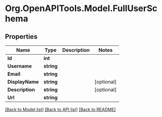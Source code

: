 # Org.OpenAPITools.Model.FullUserSchema

## Properties

Name | Type | Description | Notes
------------ | ------------- | ------------- | -------------
**Id** | **int** |  | 
**Username** | **string** |  | 
**Email** | **string** |  | 
**DisplayName** | **string** |  | [optional] 
**Description** | **string** |  | [optional] 
**Url** | **string** |  | 

[[Back to Model list]](../README.md#documentation-for-models) [[Back to API list]](../README.md#documentation-for-api-endpoints) [[Back to README]](../README.md)

